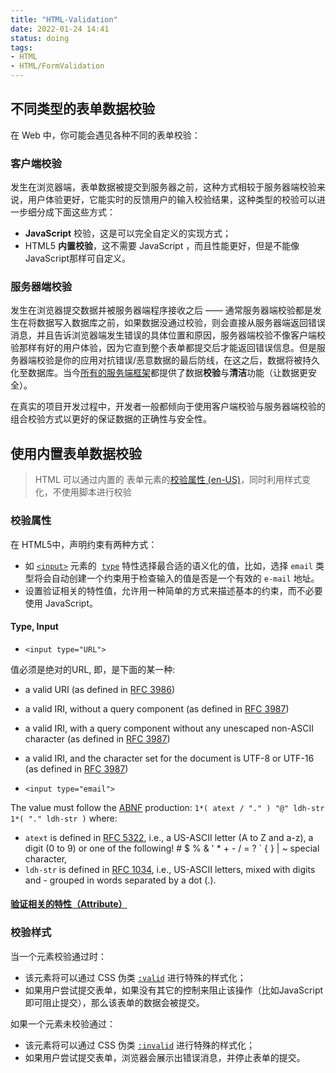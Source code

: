 ```yaml
---
title: "HTML-Validation"
date: 2022-01-24 14:41
status: doing
tags:
- HTML
- HTML/FormValidation
---
```

## 不同类型的表单数据校验

在 Web 中，你可能会遇见各种不同的表单校验：

### 客户端校验

发生在浏览器端，表单数据被提交到服务器之前，这种方式相较于服务器端校验来说，用户体验更好，它能实时的反馈用户的输入校验结果，这种类型的校验可以进一步细分成下面这些方式：
 -   **JavaScript** 校验，这是可以完全自定义的实现方式；
 -   HTML5 **内置校验**，这不需要 JavaScript ，而且性能更好，但是不能像JavaScript那样可自定义。

### 服务器端校验

发生在浏览器提交数据并被服务器端程序接收之后 —— 通常服务器端校验都是发生在将数据写入数据库之前，如果数据没通过校验，则会直接从服务器端返回错误消息，并且告诉浏览器端发生错误的具体位置和原因，服务器端校验不像客户端校验那样有好的用户体验，因为它直到整个表单都提交后才能返回错误信息。但是服务器端校验是你的应用对抗错误/恶意数据的最后防线，在这之后，数据将被持久化至数据库。当今[所有的服务端框架](https://developer.mozilla.org/zh-CN/docs/learn/Server-side/First_steps/Web_frameworks)都提供了数据**校验**与**清洁**功能（让数据更安全）。

在真实的项目开发过程中，开发者一般都倾向于使用客户端校验与服务器端校验的组合校验方式以更好的保证数据的正确性与安全性。

## 使用内置表单数据校验

> HTML 可以通过内置的 表单元素的[校验属性 (en-US)](https://developer.mozilla.org/en-US/docs/Web/Guide/HTML/Constraint_validation "Currently only available in English (US)")，同时利用样式变化，不使用脚本进行校验

### 校验属性

在 HTML5中，声明约束有两种方式：
-   如 [`<input>`](https://developer.mozilla.org/zh-CN/docs/Web/HTML/Element/Input) 元素的  [`type`](https://developer.mozilla.org/en-US/docs/Web/HTML/Element/input#input_types) 特性选择最合适的语义化的值，比如，选择 `email` 类型将会自动创建一个约束用于检查输入的值是否是一个有效的 `e-mail` 地址。
-   设置验证相关的特性值，允许用一种简单的方式来描述基本的约束，而不必要使用 JavaScript。

####  Type, Input

 - `<input type="URL">` 

值必须是绝对的URL, 即，是下面的某一种:
-   a valid URI (as defined in [RFC 3986](https://www.ietf.org/rfc/rfc3986.txt))
-   a valid IRI, without a query component (as defined in [RFC 3987](https://www.ietf.org/rfc/rfc3987.txt))
-   a valid IRI, with a query component without any unescaped non-ASCII character (as defined in [RFC 3987](https://www.ietf.org/rfc/rfc3987.txt))
-   a valid IRI, and the character set for the document is UTF-8 or UTF-16 (as defined in [RFC 3987](https://www.ietf.org/rfc/rfc3987.txt))

- `<input type="email">`

The value must follow the [ABNF](https://www.ietf.org/rfc/std/std68.txt) production: `1*( atext / "." ) "@" ldh-str 1*( "." ldh-str )` where:
-   `atext` is defined in [RFC 5322](https://tools.ietf.org/html/rfc5322), i.e., a US-ASCII letter (A to Z and a-z), a digit (0 to 9) or one of the following! # $ % & ' * + - / = ? ` { } | ~ special character,
-   `ldh-str` is defined in [RFC 1034](http://www.apps.ietf.org/rfc/rfc1034.html#sec-3.5), i.e., US-ASCII letters, mixed with digits and - grouped in words separated by a dot (.).

#### [验证相关的特性（Attribute）](https://developer.mozilla.org/zh-CN/docs/Web/Guide/HTML/Constraint_validation#%E9%AA%8C%E8%AF%81%E7%9B%B8%E5%85%B3%E7%9A%84%E7%89%B9%E6%80%A7%EF%BC%88attribute%EF%BC%89 "Permalink to 验证相关的特性（Attribute）")


### 校验样式

当一个元素校验通过时：
-   该元素将可以通过 CSS 伪类 [`:valid`](https://developer.mozilla.org/zh-CN/docs/Web/CSS/:valid) 进行特殊的样式化；
-   如果用户尝试提交表单，如果没有其它的控制来阻止该操作（比如JavaScript即可阻止提交），那么该表单的数据会被提交。

如果一个元素未校验通过：
-   该元素将可以通过 CSS 伪类 [`:invalid`](https://developer.mozilla.org/zh-CN/docs/Web/CSS/:invalid) 进行特殊的样式化；
-   如果用户尝试提交表单，浏览器会展示出错误消息，并停止表单的提交。